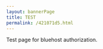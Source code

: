 ```yaml
---
layout: bannerPage
title: TEST
permalink: /421071d5.html
---
```


Test page for bluehost authorization.